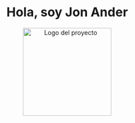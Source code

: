 <h1 align="center">Hola, soy Jon Ander</h1>
<p align="center"> <img src="D:\GitHub\Jonandermorenoo88\bannergithub.png" alt="Logo del proyecto" width="200"> </p>
